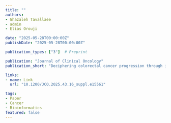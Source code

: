 ```yaml
---
title: ""
authors:
- Ghazaleh Tavallaee
- admin
- Elias Orouji

date: "2025-05-28T00:00:00Z"
publishDate: "2025-05-28T00:00:00Z"

publication_types: ["3"]  # Preprint

publication: "Journal of Clinical Oncology"
publication_short: "Deciphering colorectal cancer progression through integrative epigenomic analysis for precision therapeutics."

links:
- name: Link
  url: "10.1200/JCO.2025.43.16_suppl.e15561"

tags:
- Paper
- Cancer
- Bioinformatics
featured: false
---
```

